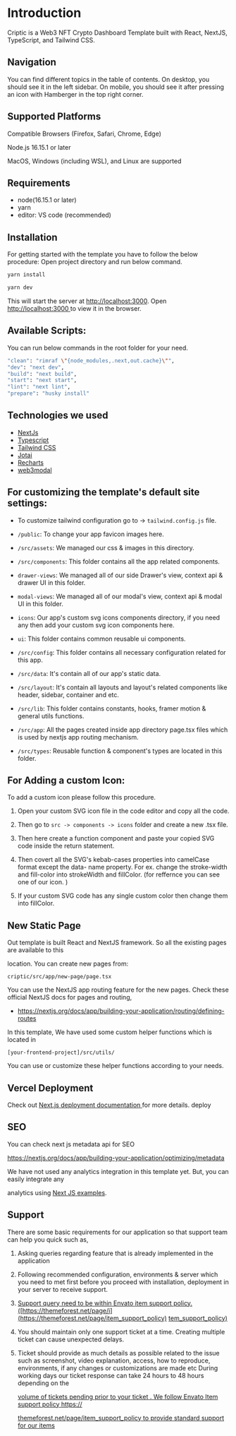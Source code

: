 # Introduction
Criptic is a Web3 NFT Crypto Dashboard Template built with React, NextJS, TypeScript, and Tailwind CSS.

## Navigation
You can find different topics in the table of contents. On desktop, you should see it in the left
sidebar. On mobile, you should see it after pressing an icon with Hamberger in the top right
corner.

## Supported Platforms
Compatible Browsers (Firefox, Safari, Chrome, Edge)

Node.js 16.15.1 or later

MacOS, Windows (including WSL), and Linux are supported

## Requirements
- node(16.15.1 or later)
- yarn
- editor: VS code (recommended)

## Installation
For getting started with the template you have to follow the below procedure: Open project directory and run below command.

```sh
yarn install

yarn dev
```

This will start the server at [http://localhost:3000](http://localhost:3000/). Open [http://localhost:3000](http://localhost:3000/)[ ](http://localhost:3000/)to view it in the browser.

## Available Scripts:

You can run below commands in the root folder for your need.

```sh
"clean": "rimraf \"{node_modules,.next,out.cache}\"",
"dev": "next dev",
"build": "next build",
"start": "next start",
"lint": "next lint",
"prepare": "husky install"
```

## Technologies we used
- [NextJs](https://nextjs.org/)
- [Typescript](https://www.typescriptlang.org/)
- [Tailwind](https://tailwindcss.com/)[ ](https://tailwindcss.com/)[CSS](https://tailwindcss.com/)
- [Jotai](https://jotai.org/)
- [Recharts](https://recharts.org/)
- [web3modal](https://web3modal.com/)

## For customizing the template's default site settings:
- To customize tailwind configuration go to -> `tailwind.config.js` file.

- `/public`: To change your app favicon images here.

- `/src/assets`: We managed our css & images in this directory.

- `/src/components`: This folder contains all the app related components.

- `drawer-views`: We managed all of our side Drawer's view, context api & drawer UI in
  this folder.

- `modal-views`: We managed all of our modal's view, context api & modal UI in this
  folder.

- `icons`: Our app's custom svg icons components directory, if you need any then add
  your custom svg icon components here.

- `ui`: This folder contains common reusable ui components.

- `/src/config`: This folder contains all necessary configuration related for this app.

- `/src/data`: It's contain all of our app's static data.

- `/src/layout`: It's contain all layouts and layout's related components like header,
  sidebar, container and etc.

- `/src/lib`: This folder contains constants, hooks, framer motion & general utils
  functions.

- `/src/app`: All the pages created inside app directory page.tsx files which is used by nextjs app routing mechanism.

- `/src/types`: Reusable function & component's types are located in this folder.

## For Adding a custom Icon:

To add a custom icon please follow this procedure.

1.  Open your custom SVG icon file in the code editor and copy all the code.

2.  Then go to `src -> components -> icons` folder and create a new .tsx file.

3.  Then here create a function component and paste your copied SVG code inside the return
    statement.

4.  Then covert all the SVG's kebab-cases properties into camelCase format except the data-
    name property. For ex. change the stroke-width and fill-color into strokeWidth and fillColor.
    (for reffernce you can see one of our icon. )

5.  If your custom SVG code has any single custom color then change them into fillColor.

## New Static Page
Out template is built React and NextJS framework. So all the existing pages are available to this

location. You can create new pages from:

`criptic/src/app/new-page/page.tsx`

You can use the NextJS app routing feature for the new pages. Check these official NextJS docs for
pages and routing,

- <https://nextjs.org/docs/app/building-your-application/routing/defining-routes>

In this template, We have used some custom helper functions which is located in

`[your-frontend-project]/src/utils/`

You can use or customize these helper functions according to your needs.

## Vercel Deployment

Check out [Next.js](https://nextjs.org/docs/deployment)[ ](https://nextjs.org/docs/deployment)[deployment](https://nextjs.org/docs/deployment)[ ](https://nextjs.org/docs/deployment)[documentation](https://nextjs.org/docs/deployment)[ ](https://nextjs.org/docs/deployment)for more details. deploy

## SEO
You can check next js metadata api for SEO

<https://nextjs.org/docs/app/building-your-application/optimizing/metadata>

We have not used any analytics integration in this template yet. But, you can easily integrate any

analytics using [Next](https://github.com/vercel/next.js/tree/canary/examples)[ ](https://github.com/vercel/next.js/tree/canary/examples)[JS](https://github.com/vercel/next.js/tree/canary/examples)[ ](https://github.com/vercel/next.js/tree/canary/examples)[examples](https://github.com/vercel/next.js/tree/canary/examples).

## Support
There are some basic requirements for our application so that support team can help you
quick such as,

1. Asking queries regarding feature that is already implemented in the application

2. Following recommended configuration, environments & server which you need to met first
   before you proceed with installation, deployment in your server to receive support.

3. [Support](https://themeforest.net/page/item_support_policy)[ ](https://themeforest.net/page/item_support_policy)[query](https://themeforest.net/page/item_support_policy)[ ](https://themeforest.net/page/item_support_policy)[need](https://themeforest.net/page/item_support_policy)[ ](https://themeforest.net/page/item_support_policy)[to](https://themeforest.net/page/item_support_policy)[ ](https://themeforest.net/page/item_support_policy)[be](https://themeforest.net/page/item_support_policy)[ ](https://themeforest.net/page/item_support_policy)[within](https://themeforest.net/page/item_support_policy)[ ](https://themeforest.net/page/item_support_policy)[Envato](https://themeforest.net/page/item_support_policy)[ ](https://themeforest.net/page/item_support_policy)[item](https://themeforest.net/page/item_support_policy)[ ](https://themeforest.net/page/item_support_policy)[support](https://themeforest.net/page/item_support_policy)[ ](https://themeforest.net/page/item_support_policy)[policy.](https://themeforest.net/page/item_support_policy)[ ](https://themeforest.net/page/item_support_policy)[(](https://themeforest.net/page/item_support_policy)[https://themeforest.net/page/i](https://themeforest.net/page/item_support_policy)
   [tem_support_policy](https://themeforest.net/page/item_support_policy)[)](https://themeforest.net/page/item_support_policy)

4. You should maintain only one support ticket at a time. Creating multiple ticket can cause
   unexpected delays.

5. Ticket should provide as much details as possible related to the issue such as screenshot,
   video explanation, access, how to reproduce, environments, if any changes or customizations are made etc
   During working days our ticket response can take 24 hours to 48 hours depending on the

   [volume](https://themeforest.net/page/item_support_policy)[ ](https://themeforest.net/page/item_support_policy)[of](https://themeforest.net/page/item_support_policy)[ ](https://themeforest.net/page/item_support_policy)[tickets](https://themeforest.net/page/item_support_policy)[ ](https://themeforest.net/page/item_support_policy)[pending](https://themeforest.net/page/item_support_policy)[ ](https://themeforest.net/page/item_support_policy)[prior](https://themeforest.net/page/item_support_policy)[ ](https://themeforest.net/page/item_support_policy)[to](https://themeforest.net/page/item_support_policy)[ ](https://themeforest.net/page/item_support_policy)[your](https://themeforest.net/page/item_support_policy)[ ](https://themeforest.net/page/item_support_policy)[ticket](https://themeforest.net/page/item_support_policy)[ ](https://themeforest.net/page/item_support_policy)[.](https://themeforest.net/page/item_support_policy)[ ](https://themeforest.net/page/item_support_policy)[We](https://themeforest.net/page/item_support_policy)[ ](https://themeforest.net/page/item_support_policy)[follow](https://themeforest.net/page/item_support_policy)[ ](https://themeforest.net/page/item_support_policy)[Envato](https://themeforest.net/page/item_support_policy)[ ](https://themeforest.net/page/item_support_policy)[Item](https://themeforest.net/page/item_support_policy)[ ](https://themeforest.net/page/item_support_policy)[support](https://themeforest.net/page/item_support_policy)[ ](https://themeforest.net/page/item_support_policy)[policy](https://themeforest.net/page/item_support_policy)[ ](https://themeforest.net/page/item_support_policy)[https://](https://themeforest.net/page/item_support_policy)

   [themeforest.net/page/item_support_policy](https://themeforest.net/page/item_support_policy)[ ](https://themeforest.net/page/item_support_policy)[to](https://themeforest.net/page/item_support_policy)[ ](https://themeforest.net/page/item_support_policy)[provide](https://themeforest.net/page/item_support_policy)[ ](https://themeforest.net/page/item_support_policy)[standard](https://themeforest.net/page/item_support_policy)[ ](https://themeforest.net/page/item_support_policy)[support](https://themeforest.net/page/item_support_policy)[ ](https://themeforest.net/page/item_support_policy)[for](https://themeforest.net/page/item_support_policy)[ ](https://themeforest.net/page/item_support_policy)[our](https://themeforest.net/page/item_support_policy)[ ](https://themeforest.net/page/item_support_policy)[items](https://themeforest.net/page/item_support_policy)

